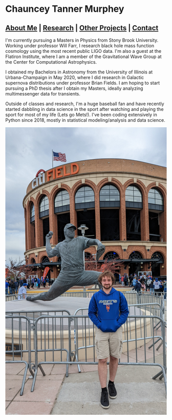 # Chauncey Tanner Murphey



## [About Me](https://ctmurphey.github.io/about) | [Research](https://ctmurphey.github.io/research) | [Other Projects](https://ctmurphey.github.io/projects) | [Contact](http://ctmurphey.github.io/contact)
I'm currently pursuing a Masters in Physics from Stony Brook University. Working under professor Will Farr, I research black hole mass function cosmology using the most recent public LIGO data. I'm also a guest at the Flatiron Institute, where I am a member of the Gravitational Wave Group at the Center for Computational Astrophysics. 

I obtained my Bachelors in Astronomy from the University of Illinois at Urbana-Champaign in May 2020, where I did research in Galactic supernova distributions under professor Brian Fields. I am hoping to start pursuing a PhD thesis after I obtain my Masters, ideally analyzing multimessenger data for transients. 

Outside of classes and research, I'm a huge baseball fan and have recently started dabbling in data science in the sport after watching and playing the sport for most of my life (Lets go Mets!). I've been coding extensively in Python since 2018, mostly in statistical modeling/analysis and data science.


![img](photos/seaver-selfie.jpg)